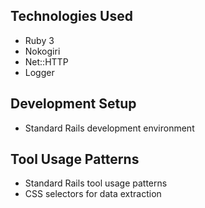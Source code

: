 ## Technologies Used
- Ruby 3
- Nokogiri
- Net::HTTP
- Logger

## Development Setup
- Standard Rails development environment

## Tool Usage Patterns
- Standard Rails tool usage patterns
- CSS selectors for data extraction

